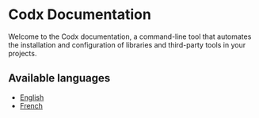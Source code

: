 # Codx Documentation

Welcome to the Codx documentation, a command-line tool that automates the installation and configuration of libraries
and third-party tools in your projects.

## Available languages

- [English](en/index.md)
- [French](fr/index.md)